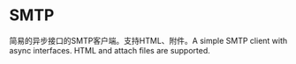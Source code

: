 # SMTP
简易的异步接口的SMTP客户端。支持HTML、附件。A simple SMTP client with async interfaces. HTML and attach files are supported. 
